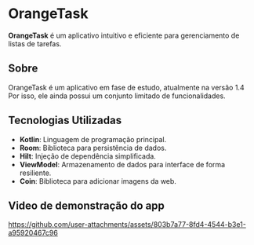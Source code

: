 # OrangeTask

**OrangeTask** é um aplicativo intuitivo e eficiente para gerenciamento de listas de tarefas.

## Sobre

OrangeTask é um aplicativo em fase de estudo, atualmente na versão 1.4 Por isso, ele ainda possui um conjunto limitado de funcionalidades.

## Tecnologias Utilizadas

- **Kotlin**: Linguagem de programação principal.
- **Room**: Biblioteca para persistência de dados.
- **Hilt**: Injeção de dependência simplificada.
- **ViewModel**: Armazenamento de dados para interface de forma resiliente.
- **Coin**: Biblioteca para adicionar imagens da web.

## Video de demonstração do app





https://github.com/user-attachments/assets/803b7a77-8fd4-4544-b3e1-a95920467c96

